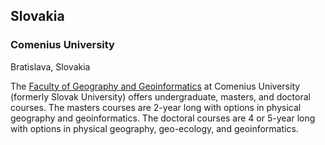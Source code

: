 ## Slovakia

### Comenius University

Bratislava, Slovakia

The [Faculty of Geography and Geoinformatics](https://fyzgis.fns.uniba.sk/studium/pre_uchadzacov) at Comenius University (formerly Slovak University) offers undergraduate, masters, and doctoral courses. The masters courses are 2-year long with options in physical geography and geoinformatics. The doctoral courses are 4 or 5-year long with options in physical geography, geo-ecology, and geoinformatics.
